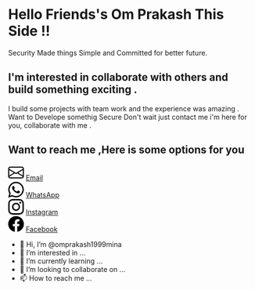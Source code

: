# Hello Friends's Om Prakash This Side !!
Security Made things Simple and Committed for better future.  
## I'm interested in collaborate with others and build something exciting .
I build some projects with team work and the experience was amazing .
Want to  Develope somethig Secure Don't wait just contact me i'm here for you, collaborate with me . 
## Want to reach me ,Here is some options for you 
<img src="./envelope.svg"> [Email](mailto:op1999mina@gmail.com)  </br>
<img src="./whatsapp.svg"> [WhatsApp](https://wa.me/+918955616391 )  </br>
<img fill="#fff" src="./instagram.svg"> [Instagram](https://www.instagram.com/royal_iitian_06/)  </br>
<img src="./facebook.svg"> [Facebook](https://www.facebook.com/profile.php?id=100015261882314)  </br>
    
 
- 👋 Hi, I’m @omprakash1999mina
- 👀 I’m interested in ...
- 🌱 I’m currently learning ...
- 💞️ I’m looking to collaborate on ...
- 📫 How to reach me ...

<!---
omprakash1999mina/omprakash1999mina is a ✨ special ✨ repository because its `README.md` (this file) appears on your GitHub profile.
You can click the Preview link to take a look at your changes.
--->
